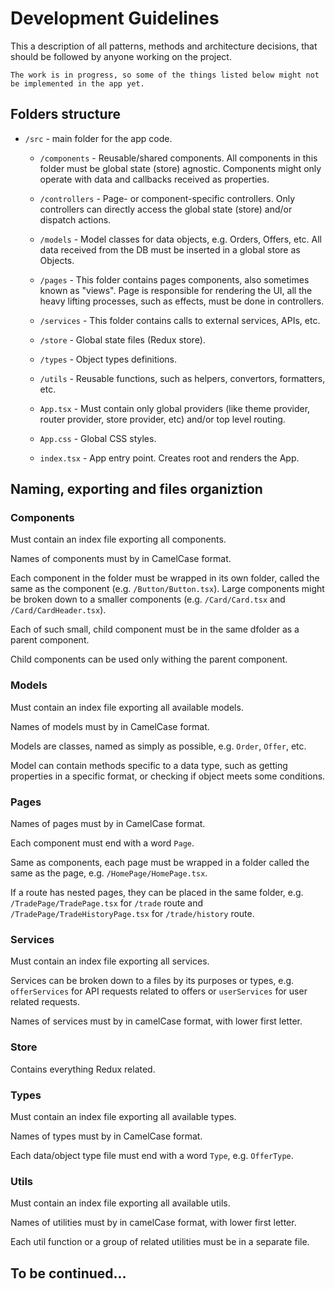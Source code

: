 # Development Guidelines

This a description of all patterns, methods and architecture decisions, that should be followed by anyone working on the project.

`The work is in progress, so some of the things listed below might not be implemented in the app yet.`

## Folders structure

- `/src` - main folder for the app code.

  - `/components` - Reusable/shared components. All components in this folder must be global state (store) agnostic. Components might only operate with data and callbacks received as properties.

  - `/controllers` - Page- or component-specific controllers. Only controllers can directly access the global state (store) and/or dispatch actions.

  - `/models` - Model classes for data objects, e.g. Orders, Offers, etc. All data received from the DB must be inserted in a global store as Objects.

  - `/pages` - This folder contains pages components, also sometimes known as "views". Page is responsible for rendering the UI, all the heavy lifting processes, such as effects, must be done in controllers.

  - `/services` - This folder contains calls to external services, APIs, etc.

  - `/store` - Global state files (Redux store).

  - `/types` - Object types definitions.

  - `/utils` - Reusable functions, such as helpers, convertors, formatters, etc.

  - `App.tsx` - Must contain only global providers (like theme provider, router provider, store provider, etc) and/or top level routing.

  - `App.css` - Global CSS styles.

  - `index.tsx` - App entry point. Creates root and renders the App.

## Naming, exporting and files organiztion

### Components

Must contain an index file exporting all components.

Names of components must by in CamelCase format.

Each component in the folder must be wrapped in its own folder, called the same as the component (e.g. `/Button/Button.tsx`). Large components might be broken down to a smaller components (e.g. `/Card/Card.tsx` and `/Card/CardHeader.tsx`).

Each of such small, child component must be in the same dfolder as a parent component.

Child components can be used only withing the parent component.

### Models

Must contain an index file exporting all available models.

Names of models must by in CamelCase format.

Models are classes, named as simply as possible, e.g. `Order`, `Offer`, etc.

Model can contain methods specific to a data type, such as getting properties in a specific format, or checking if object meets some conditions.

### Pages

Names of pages must by in CamelCase format.

Each component must end with a word `Page`.

Same as components, each page must be wrapped in a folder called the same as the page, e.g. `/HomePage/HomePage.tsx`.

If a route has nested pages, they can be placed in the same folder, e.g. `/TradePage/TradePage.tsx` for `/trade` route and `/TradePage/TradeHistoryPage.tsx` for `/trade/history` route.

### Services

Must contain an index file exporting all services.

Services can be broken down to a files by its purposes or types, e.g. `offerServices` for API requests related to offers or `userServices` for user related requests.

Names of services must by in camelCase format, with lower first letter.

### Store

Contains everything Redux related.

### Types

Must contain an index file exporting all available types.

Names of types must by in CamelCase format.

Each data/object type file must end with a word `Type`, e.g. `OfferType`.

### Utils

Must contain an index file exporting all available utils.

Names of utilities must by in camelCase format, with lower first letter.

Each util function or a group of related utilities must be in a separate file.

## To be continued...
